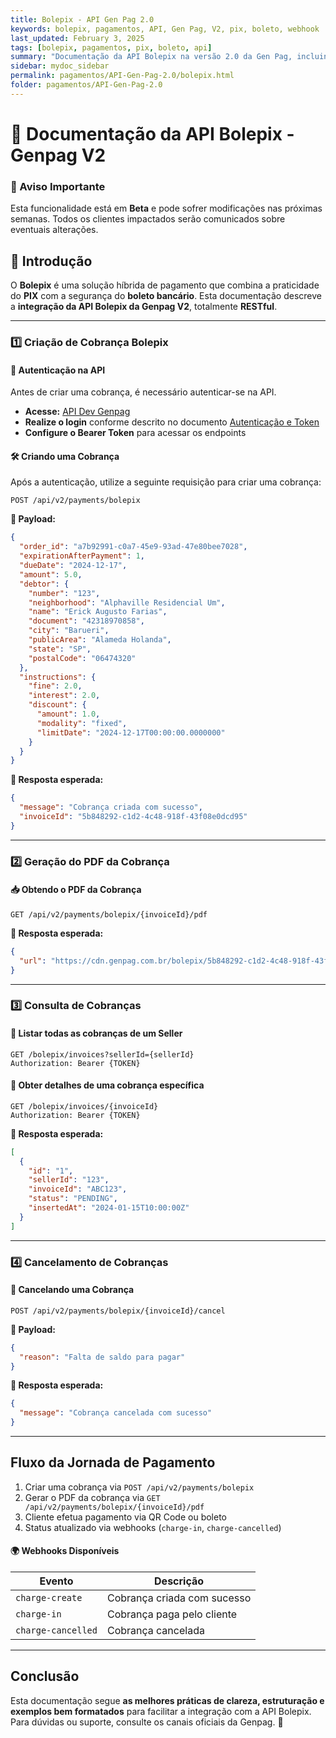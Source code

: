 ```yaml
---
title: Bolepix - API Gen Pag 2.0
keywords: bolepix, pagamentos, API, Gen Pag, V2, pix, boleto, webhook
last_updated: February 3, 2025
tags: [bolepix, pagamentos, pix, boleto, api]
summary: "Documentação da API Bolepix na versão 2.0 da Gen Pag, incluindo criação de cobranças, geração de PDF, consulta, cancelamento e webhooks."
sidebar: mydoc_sidebar
permalink: pagamentos/API-Gen-Pag-2.0/bolepix.html
folder: pagamentos/API-Gen-Pag-2.0
---
```


# 📌 **Documentação da API Bolepix - Genpag V2**

### **📢 Aviso Importante**

Esta funcionalidade está em **Beta** e pode sofrer modificações nas próximas semanas. Todos os clientes impactados serão comunicados sobre eventuais alterações.

## **📌 Introdução**

O **Bolepix** é uma solução híbrida de pagamento que combina a praticidade do **PIX** com a segurança do **boleto bancário**. Esta documentação descreve a **integração da API Bolepix da Genpag V2**, totalmente **RESTful**.

---

### **1️⃣ Criação de Cobrança Bolepix**

#### **🔑 Autenticação na API**

Antes de criar uma cobrança, é necessário autenticar-se na API.

- **Acesse:** [API Dev Genpag](https://api-dev.gen.com.br/graphql)
- **Realize o login** conforme descrito no documento [Autenticação e Token](https://www.notion.so/teste_chamadas_mostqi-12ffeb246d1d805faf70f3dfd321da4e?pvs=21)
- **Configure o Bearer Token** para acessar os endpoints

#### **🛠 Criando uma Cobrança**

Após a autenticação, utilize a seguinte requisição para criar uma cobrança:

```http
POST /api/v2/payments/bolepix
```

**📌 Payload:**

```json
{
  "order_id": "a7b92991-c0a7-45e9-93ad-47e80bee7028",
  "expirationAfterPayment": 1,
  "dueDate": "2024-12-17",
  "amount": 5.0,
  "debtor": {
    "number": "123",
    "neighborhood": "Alphaville Residencial Um",
    "name": "Erick Augusto Farias",
    "document": "42318970858",
    "city": "Barueri",
    "publicArea": "Alameda Holanda",
    "state": "SP",
    "postalCode": "06474320"
  },
  "instructions": {
    "fine": 2.0,
    "interest": 2.0,
    "discount": {
      "amount": 1.0,
      "modality": "fixed",
      "limitDate": "2024-12-17T00:00:00.0000000"
    }
  }
}
```

**📌 Resposta esperada:**

```json
{
  "message": "Cobrança criada com sucesso",
  "invoiceId": "5b848292-c1d2-4c48-918f-43f08e0dcd95"
}
```

---

### **2️⃣ Geração do PDF da Cobrança**

#### **📥 Obtendo o PDF da Cobrança**

```http
GET /api/v2/payments/bolepix/{invoiceId}/pdf
```

**📌 Resposta esperada:**

```json
{
  "url": "https://cdn.genpag.com.br/bolepix/5b848292-c1d2-4c48-918f-43f08e0dcd95.pdf"
}
```

---

### **3️⃣ Consulta de Cobranças**

#### **📂 Listar todas as cobranças de um Seller**

```http
GET /bolepix/invoices?sellerId={sellerId}
Authorization: Bearer {TOKEN}
```

#### **📑 Obter detalhes de uma cobrança específica**

```http
GET /bolepix/invoices/{invoiceId}
Authorization: Bearer {TOKEN}
```

**📌 Resposta esperada:**

```json
[
  {
    "id": "1",
    "sellerId": "123",
    "invoiceId": "ABC123",
    "status": "PENDING",
    "insertedAt": "2024-01-15T10:00:00Z"
  }
]
```

---

### **4️⃣ Cancelamento de Cobranças**

#### **📛 Cancelando uma Cobrança**

```http
POST /api/v2/payments/bolepix/{invoiceId}/cancel
```

**📌 Payload:**

```json
{
  "reason": "Falta de saldo para pagar"
}
```

**📌 Resposta esperada:**

```json
{
  "message": "Cobrança cancelada com sucesso"
}
```

---

## **Fluxo da Jornada de Pagamento**

1. Criar uma cobrança via `POST /api/v2/payments/bolepix`
2. Gerar o PDF da cobrança via `GET /api/v2/payments/bolepix/{invoiceId}/pdf`
3. Cliente efetua pagamento via QR Code ou boleto
4. Status atualizado via webhooks (`charge-in`, `charge-cancelled`)

#### **🌍 Webhooks Disponíveis**

| Evento             | Descrição                   |
| ------------------ | --------------------------- |
| `charge-create`    | Cobrança criada com sucesso |
| `charge-in`        | Cobrança paga pelo cliente  |
| `charge-cancelled` | Cobrança cancelada          |

---

## **Conclusão**

Esta documentação segue **as melhores práticas de clareza, estruturação e exemplos bem formatados** para facilitar a integração com a API Bolepix. Para dúvidas ou suporte, consulte os canais oficiais da Genpag. 🚀

